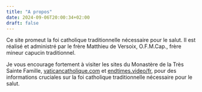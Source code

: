 ```yaml
---
title: "A propos"
date: 2024-09-06T20:00:34+02:00
draft: false
---
```



Ce site promeut la foi catholique traditionnelle nécessaire pour le salut. Il est réalisé et administré par le frère Matthieu de Versoix, O.F.M.Cap., frère mineur capucin traditionnel.

Je vous encourage fortement à visiter les sites du Monastère de la Très Sainte Famille, [vaticancatholique.com](https://vaticancatholique.com) et [endtimes.video/fr](https://endtimes.video/fr), pour des informations cruciales sur la foi catholique traditionnelle nécessaire pour le salut.

